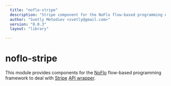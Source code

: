 ```yaml
---
  title: "noflo-stripe"
  description: "Stripe component for the NoFlo flow-based programming environment"
  author: "Svetly Metodiev <svetly@gmail.com>"
  version: "0.0.3"
  layout: "library"

---
```

noflo-stripe
=========================

This module provides components for the [NoFlo](http://noflojs.org/) flow-based programming framework to deal with [Stripe](https://stripe.com/) [API wrapper](https://github.com/abh/node-stripe).
 
